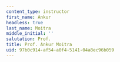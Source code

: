 ```yaml
---
content_type: instructor
first_name: Ankur
headless: true
last_name: Moitra
middle_initial: ''
salutation: Prof.
title: Prof. Ankur Moitra
uid: 97b0c914-af54-a0f4-5141-04a8ec96b059
---
```

